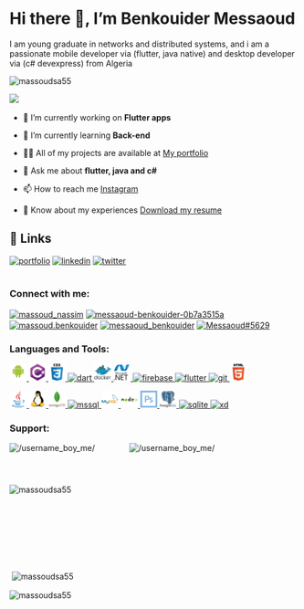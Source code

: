 <h1 align="left">Hi there 👋, I’m Benkouider Messaoud</h1>

I am young graduate in networks and distributed systems, and i am a passionate mobile developer via (flutter, java native) and desktop developer via (c# devexpress) from Algeria

<p align="left"> <img src="https://komarev.com/ghpvc/?username=massoudsa55&label=Profile%20views&color=0e75b6&style=flat" alt="massoudsa55" /> </p>

![](https://pandao.github.io/editor.md/images/logos/editormd-logo-180x180.png)

- 🔭 I’m currently working on **Flutter apps**

- 🌱 I’m currently learning **Back-end**

- 👨‍💻 All of my projects are available at [My portfolio](https://massoudsa55.github.io/)

- 💬 Ask me about **flutter, java and c#**

- 📫 How to reach me [Instagram](https://instagram.com/messaoud_benkouider)

- 📄 Know about my experiences [Download my resume](https://drive.google.com/file/d/1osX9FJCptqxTikRV1JzkK8hqUqGeP100/view?usp=sharing)

## 🔗 Links
[![portfolio](https://img.shields.io/badge/my_portfolio-000?style=for-the-badge&logo=ko-fi&logoColor=white)](https://massoudsa55.github.io/)
[![linkedin](https://img.shields.io/badge/linkedin-0A66C2?style=for-the-badge&logo=linkedin&logoColor=white)](https://linkedin.com/in/messaoud-benkouider-0b7a3515a)
[![twitter](https://img.shields.io/badge/twitter-1DA1F2?style=for-the-badge&logo=twitter&logoColor=white)](https://twitter.com/massoud_nassim)

<h1 align="center">                     </h1>

<h3 align="left">Connect with me:</h3>
<p align="left">
<a href="https://twitter.com/massoud_nassim" target="blank"><img align="center" src="https://raw.githubusercontent.com/rahuldkjain/github-profile-readme-generator/master/src/images/icons/Social/twitter.svg" alt="massoud_nassim" height="30" width="30" /></a>
<a href="https://linkedin.com/in/messaoud-benkouider-0b7a3515a" target="blank"><img align="center" src="https://raw.githubusercontent.com/rahuldkjain/github-profile-readme-generator/master/src/images/icons/Social/linked-in-alt.svg" alt="messaoud-benkouider-0b7a3515a" height="30" width="30" /></a>
<a href="https://fb.com/massoud.benkouider" target="blank"><img align="center" src="https://raw.githubusercontent.com/rahuldkjain/github-profile-readme-generator/master/src/images/icons/Social/facebook.svg" alt="massoud.benkouider" height="30" width="30" /></a>
<a href="https://instagram.com/messaoud_benkouider" target="blank"><img align="center" src="https://raw.githubusercontent.com/rahuldkjain/github-profile-readme-generator/master/src/images/icons/Social/instagram.svg" alt="messaoud_benkouider" height="30" width="30" /></a>
<a href="https://discord.com/users/788356789011349545" target="blank"><img align="center" src="https://raw.githubusercontent.com/rahuldkjain/github-profile-readme-generator/master/src/images/icons/Social/discord.svg" alt="Messaoud#5629" height="30" width="30" /></a>
</p>

<h3 align="left">Languages and Tools:</h3>
<p align="left"> <a href="https://developer.android.com" target="_blank" rel="noreferrer"> <img src="https://raw.githubusercontent.com/devicons/devicon/master/icons/android/android-original-wordmark.svg" alt="android" width="30" height="30"/> </a> <a href="https://www.w3schools.com/cs/" target="_blank" rel="noreferrer"> <img src="https://raw.githubusercontent.com/devicons/devicon/master/icons/csharp/csharp-original.svg" alt="csharp" width="30" height="30"/> </a> <a href="https://www.w3schools.com/css/" target="_blank" rel="noreferrer"> <img src="https://raw.githubusercontent.com/devicons/devicon/master/icons/css3/css3-original-wordmark.svg" alt="css3" width="30" height="30"/> </a> <a href="https://dart.dev" target="_blank" rel="noreferrer"> <img src="https://www.vectorlogo.zone/logos/dartlang/dartlang-icon.svg" alt="dart" width="30" height="30"/> </a> <a href="https://www.docker.com/" target="_blank" rel="noreferrer"> <img src="https://raw.githubusercontent.com/devicons/devicon/master/icons/docker/docker-original-wordmark.svg" alt="docker" width="30" height="30"/> </a> <a href="https://dotnet.microsoft.com/" target="_blank" rel="noreferrer"> <img src="https://raw.githubusercontent.com/devicons/devicon/master/icons/dot-net/dot-net-original-wordmark.svg" alt="dotnet" width="30" height="30"/> </a> <a href="https://firebase.google.com/" target="_blank" rel="noreferrer"> <img src="https://www.vectorlogo.zone/logos/firebase/firebase-icon.svg" alt="firebase" width="30" height="30"/> </a> <a href="https://flutter.dev" target="_blank" rel="noreferrer"> <img src="https://www.vectorlogo.zone/logos/flutterio/flutterio-icon.svg" alt="flutter" width="30" height="30"/> </a> <a href="https://git-scm.com/" target="_blank" rel="noreferrer"> <img src="https://www.vectorlogo.zone/logos/git-scm/git-scm-icon.svg" alt="git" width="30" height="30"/> </a> <a href="https://www.w3.org/html/" target="_blank" rel="noreferrer"> <img src="https://raw.githubusercontent.com/devicons/devicon/master/icons/html5/html5-original-wordmark.svg" alt="html5" width="30" height="30"/> </a></p>
<p align="left"> <a href="https://www.java.com" target="_blank" rel="noreferrer"> <img src="https://raw.githubusercontent.com/devicons/devicon/master/icons/java/java-original.svg" alt="java" width="30" height="30"/> </a> <a href="https://www.linux.org/" target="_blank" rel="noreferrer"> <img src="https://raw.githubusercontent.com/devicons/devicon/master/icons/linux/linux-original.svg" alt="linux" width="30" height="30"/> </a> <a href="https://www.mongodb.com/" target="_blank" rel="noreferrer"> <img src="https://raw.githubusercontent.com/devicons/devicon/master/icons/mongodb/mongodb-original-wordmark.svg" alt="mongodb" width="30" height="30"/> </a> <a href="https://www.microsoft.com/en-us/sql-server" target="_blank" rel="noreferrer"> <img src="https://www.svgrepo.com/show/303229/microsoft-sql-server-logo.svg" alt="mssql" width="30" height="30"/> </a> <a href="https://www.mysql.com/" target="_blank" rel="noreferrer"> <img src="https://raw.githubusercontent.com/devicons/devicon/master/icons/mysql/mysql-original-wordmark.svg" alt="mysql" width="30" height="30"/> </a> <a href="https://nodejs.org" target="_blank" rel="noreferrer"> <img src="https://raw.githubusercontent.com/devicons/devicon/master/icons/nodejs/nodejs-original-wordmark.svg" alt="nodejs" width="30" height="30"/> </a> <a href="https://www.photoshop.com/en" target="_blank" rel="noreferrer"> <img src="https://raw.githubusercontent.com/devicons/devicon/master/icons/photoshop/photoshop-line.svg" alt="photoshop" width="30" height="30"/> </a> <a href="https://www.postgresql.org" target="_blank" rel="noreferrer"> <img src="https://raw.githubusercontent.com/devicons/devicon/master/icons/postgresql/postgresql-original-wordmark.svg" alt="postgresql" width="30" height="30"/> </a> <a href="https://www.sqlite.org/" target="_blank" rel="noreferrer"> <img src="https://www.vectorlogo.zone/logos/sqlite/sqlite-icon.svg" alt="sqlite" width="30" height="30"/> </a> <a href="https://www.adobe.com/products/xd.html" target="_blank" rel="noreferrer"> <img src="https://cdn.worldvectorlogo.com/logos/adobe-xd.svg" alt="xd" width="30" height="30"/> </a> </p>

<h3 align="left">Support:</h3>
<p><a href="https://www.buymeacoffee.com//username_boy_me/"> <img align="left" src="https://cdn.buymeacoffee.com/buttons/v2/default-yellow.png" height="50" width="210" alt="/username_boy_me/" /></a><a href="https://ko-fi.com//username_boy_me/"> <img align="left" src="https://cdn.ko-fi.com/cdn/kofi3.png?v=3" height="50" width="210" alt="/username_boy_me/" /></a></p>

<br></br>
<h1 align="center">                     </h1>

<p><img align="left" src="https://github-readme-stats.vercel.app/api/top-langs?username=massoudsa55&show_icons=true&locale=en&layout=compact" alt="massoudsa55" /></p>
<br></br>
<br></br>
<br></br>
<br></br>

<p>&nbsp;<img align="center" src="https://github-readme-stats.vercel.app/api?username=massoudsa55&show_icons=true&locale=en" alt="massoudsa55" /></p>

<p><img align="center" src="https://github-readme-streak-stats.herokuapp.com/?user=massoudsa55&" alt="massoudsa55" /></p>
